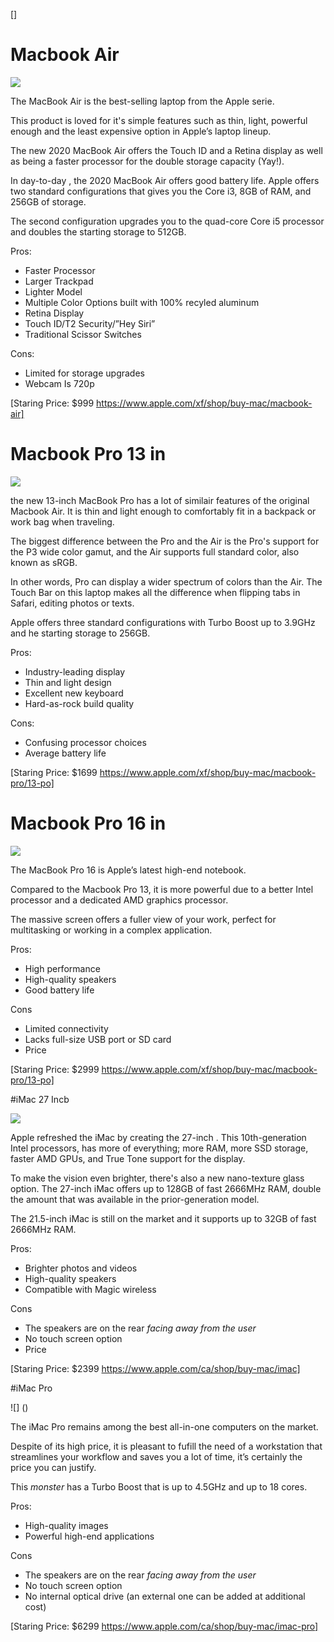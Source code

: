 
[]
# Macbook Air

![](https://www.bhphotovideo.com/images/images2500x2500/apple_mwtl2ll_a_13_3_macbook_air_with_1553858.jpg)

The MacBook Air is the best-selling laptop from the Apple serie.

This product is loved for it's simple features such as thin, light, powerful enough and the least expensive option in Apple’s laptop lineup.

The new 2020 MacBook Air offers the Touch ID and a Retina display as well as being a faster processor for the double storage capacity (Yay!).

In day-to-day , the 2020 MacBook Air offers good battery life. Apple offers two standard configurations that gives you the Core i3, 8GB of RAM, and 256GB of storage. 

The second configuration upgrades you to the quad-core Core i5 processor and doubles the starting storage to 512GB.

Pros:

- Faster Processor
- Larger Trackpad
- Lighter Model
- Multiple Color Options built with 100% recyled aluminum
- Retina Display
- Touch ID/T2 Security/”Hey Siri”
- Traditional Scissor Switches

Cons:

- Limited for storage upgrades
- Webcam Is 720p

[Staring Price: $999 https://www.apple.com/xf/shop/buy-mac/macbook-air]

# Macbook Pro 13 in

![](https://store.storeimages.cdn-apple.com/4982/as-images.apple.com/is/mbp13touch-silver-select-202005?wid=892&hei=820&&qlt=80&.v=1587459986844)

the new 13-inch MacBook Pro has a lot of similair features of the original Macbook Air. It is thin and light enough to comfortably fit in a backpack or work bag when traveling.

The biggest difference between the Pro and the Air is the Pro's support for the P3 wide color gamut, and the Air supports full standard color, also known as sRGB.

In other words, Pro can display a wider spectrum of colors than the Air. The Touch Bar on this laptop makes all the difference when flipping tabs in Safari, editing photos or texts.

Apple offers three standard configurations with Turbo Boost up to 3.9GHz and he starting storage to 256GB.

Pros:

- Industry-leading display
- Thin and light design
- Excellent new keyboard
- Hard-as-rock build quality

Cons:

- Confusing processor choices
- Average battery life

[Staring Price: $1699 https://www.apple.com/xf/shop/buy-mac/macbook-pro/13-po]

# Macbook Pro 16 in

![](https://www.notebookcheck.net/fileadmin/Notebooks/News/_nc3/Apple_16_Zoll_MacBook_Pro_wird_nicht_was_wir_erwarten.jpg)

The MacBook Pro 16 is Apple’s latest high-end notebook. 

Compared to the Macbook Pro 13, it is more powerful due to a better Intel processor and a dedicated AMD graphics processor.

The massive screen offers a fuller view of your work, perfect for multitasking or working in a complex application.

Pros:

- High performance
- High-quality speakers
- Good battery life

Cons

- Limited connectivity
- Lacks full-size USB port or SD card
- Price

[Staring Price: $2999 https://www.apple.com/xf/shop/buy-mac/macbook-pro/13-po]

#iMac 27 Incb

![](https://encrypted-tbn2.gstatic.com/shopping?q=tbn:ANd9GcQdKy8cP6YiDcR9nA5WhD5cdKSxwSFlTuuaK41WQYo9A9LgJzjdND0&usqp=CAc)

Apple refreshed the iMac  by creating the 27-inch . This 10th-generation Intel processors, has more of everything; more RAM, more SSD storage, faster AMD GPUs, and True Tone support for the display.

To make the vision even brighter, there's also a new nano-texture glass option. The 27-inch iMac offers up to 128GB of fast 2666MHz RAM, double the amount that was available in the prior-generation model. 

The 21.5-inch iMac is still on the market and it supports up to 32GB of fast 2666MHz RAM.

Pros:

- Brighter photos and videos  
- High-quality speakers
- Compatible with Magic wireless

Cons

- The speakers are on the rear *facing away from the user*
- No touch screen option
- Price


[Staring Price: $2399  https://www.apple.com/ca/shop/buy-mac/imac]

#iMac Pro

![] ()

The iMac Pro remains among the best all-in-one computers on the market. 

Despite of its high price, it is pleasant to fufill the need of a workstation that streamlines your workflow and saves you a lot of time, it’s certainly the price you can justify.

This *monster* has a Turbo Boost that is up to 4.5GHz and up to 18 cores.

Pros:
 
- High-quality images
- Powerful high-end applications


Cons

- The speakers are on the rear *facing away from the user*
- No touch screen option
- No internal optical drive (an external one can be added at additional cost)

[Staring Price: $6299 https://www.apple.com/ca/shop/buy-mac/imac-pro]